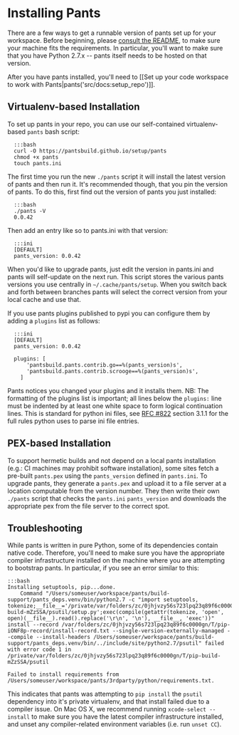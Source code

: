 Installing Pants
================

There are a few ways to get a runnable version of pants set up for your workspace. Before
beginning, please [consult the README](https://github.com/pantsbuild/pants/blob/master/README.md),
to make sure your machine fits the requirements. In particular, you'll want to make sure that you
have Python 2.7.x -- pants itself needs to be hosted on that version.

After you have pants installed, you'll need to
[[Set up your code workspace to work with Pants|pants('src/docs:setup_repo')]].

Virtualenv-based Installation
-----------------------------

To set up pants in your repo, you can use our self-contained virtualenv-based `pants` bash script:

      :::bash
      curl -O https://pantsbuild.github.io/setup/pants
      chmod +x pants
      touch pants.ini

The first time you run the new `./pants` script it will install the latest version of pants and then
run it.  It's recommended though, that you pin the version of pants.  To do this, first find out the
version of pants you just installed:

      :::bash
      ./pants -V
      0.0.42

Then add an entry like so to pants.ini with that version:

      :::ini
      [DEFAULT]
      pants_version: 0.0.42

When you'd like to upgrade pants, just edit the version in pants.ini and pants will self-update on
the next run.  This script stores the various pants versions you use centrally in
`~/.cache/pants/setup`.  When you switch back and forth between branches pants will select the
correct version from your local cache and use that.

If you use pants plugins published to pypi you can configure them by adding a `plugins` list as
follows:

      :::ini
      [DEFAULT]
      pants_version: 0.0.42

      plugins: [
          'pantsbuild.pants.contrib.go==%(pants_version)s',
          'pantsbuild.pants.contrib.scrooge==%(pants_version)s',
        ]

Pants notices you changed your plugins and it installs them.
NB: The formatting of the plugins list is important; all lines below the `plugins:` line must be
indented by at least one white space to form logical continuation lines. This is standard for python
ini files, see [RFC #822](http://tools.ietf.org/html/rfc822.html#section-3.1) section 3.1.1 for the
full rules python uses to parse ini file entries.

PEX-based Installation
----------------------

To support hermetic builds and not depend on a local pants installation (e.g.: CI machines may
prohibit software installation), some sites fetch a pre-built `pants.pex` using the `pants_version`
defined in `pants.ini`. To upgrade pants, they generate a `pants.pex` and upload it to a file
server at a location computable from the version number. They then write their own `./pants`
script that checks the `pants.ini` `pants_version` and downloads the appropriate pex from the file
server to the correct spot.

Troubleshooting
---------------

While pants is written in pure Python, some of its dependencies contain native code. Therefore,
you'll need to make sure you have the appropriate compiler infrastructure installed on the machine
where you are attempting to bootstrap pants. In particular, if you see an error similar to this:

    :::bash
    Installing setuptools, pip...done.
        Command "/Users/someuser/workspace/pants/build-support/pants_deps.venv/bin/python2.7 -c "import setuptools, tokenize;__file__='/private/var/folders/zc/0jhjvzy56s723lpq23q89f6c0000gn/T/pip-build-mZzSSA/psutil/setup.py';exec(compile(getattr(tokenize, 'open', open)(__file__).read().replace('\r\n', '\n'), __file__, 'exec'))" install --record /var/folders/zc/0jhjvzy56s723lpq23q89f6c0000gn/T/pip-iONF8p-record/install-record.txt --single-version-externally-managed --compile --install-headers /Users/someuser/workspace/pants/build-support/pants_deps.venv/bin/../include/site/python2.7/psutil" failed with error code 1 in /private/var/folders/zc/0jhjvzy56s723lpq23q89f6c0000gn/T/pip-build-mZzSSA/psutil

    Failed to install requirements from /Users/someuser/workspace/pants/3rdparty/python/requirements.txt.

This indicates that pants was attempting to `pip install` the `psutil` dependency into it's private
virtualenv, and that install failed due to a compiler issue. On Mac OS X, we recommend running
`xcode-select --install` to make sure you have the latest compiler infrastructure installed, and
unset any compiler-related environment variables (i.e. run `unset CC`).
